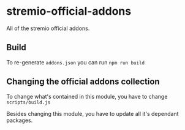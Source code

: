# stremio-official-addons

All of the stremio official addons.

## Build

To re-generate `addons.json` you can run `npm run build`

## Changing the official addons collection

To change what's contained in this module, you have to change `scripts/build.js`

Besides changing this module, you have to update all it's dependant packages.
